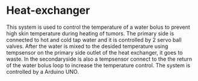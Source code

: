 # Heat-exchanger

This system is used to control the temperature of a water bolus to prevent high skin temperature during 
heating of tumors.
The primary side is connected to hot and cold tap water and it is controlled by 2 servo ball valves.
After the water is mixed to the desided temperature using tempsensor on the primary side outlet of the heat exchanger, it goes to waste.
In the secondaryside is also a tempsensor connect to the 
the return of the water bolus loop to increase the temperature control.
The system is controlled by a Arduino UNO.
